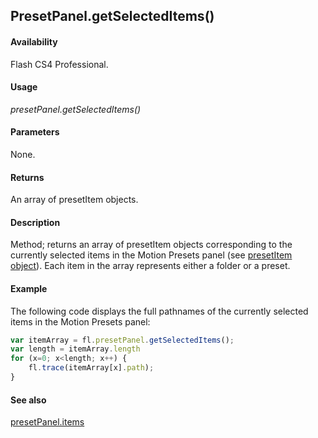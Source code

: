 ## PresetPanel.getSelectedItems()

#### Availability

Flash CS4 Professional.

#### Usage

*presetPanel.getSelectedItems()*

#### Parameters

None.

#### Returns

An array of presetItem objects.

#### Description

Method; returns an array of presetItem objects corresponding to the currently selected items in the Motion Presets panel (see [presetItem object](../presetItem_object/presetItem_summary.md)). Each item in the array represents either a folder or a preset.

#### Example

The following code displays the full pathnames of the currently selected items in the Motion Presets panel:

```javascript
var itemArray = fl.presetPanel.getSelectedItems(); 
var length = itemArray.length
for (x=0; x<length; x++) { 
    fl.trace(itemArray[x].path);
}

```

#### See also

[presetPanel.items](../presetPanel_object/presetPane9.md)
